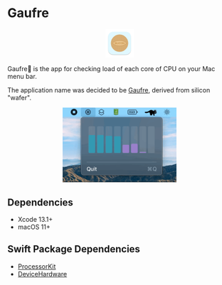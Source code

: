 # Gaufre

<p align="center">
    <img src="materials/gaufre-icon.png" height=64 />
</p>

Gaufre🧇 is the app for checking load of each core of CPU on your Mac menu bar.

The application name was decided to be [Gaufre](https://www.kobe-fugetsudo.co.jp/sweets/gaufres.html), derived from silicon "wafer".

<p align="center">
    <img src="materials/gaufre.gif" width=256 />
</p>

## Dependencies

- Xcode 13.1+
- macOS 11+

## Swift Package Dependencies

- [ProcessorKit](https://github.com/Shakshi3104/ProcessorKit)
- [DeviceHardware](https://github.com/Shakshi3104/DeviceHardware)
